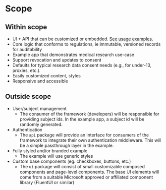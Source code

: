 # Scope

## Within scope

- UI + API that can be customized or embedded. [See usage examples.](./usage_examples.md)
- Core logic that conforms to regulations, ie immutable, versioned records for auditability
- Example app that demonstrates medical research use-case
- Support revocation and updates to consent
- Defaults for typical research data consent needs (e.g., for under-13, proxies, etc.).
- Easily customized content, styles
- Responsive and accessible

## Outside scope

- User/subject management
  - The consumer of the framework (developers) will be responsible for providing subject ids. In the example app, a subject id will be randomly generated.
- Authentication
  - The `api` package will provide an interface for consumers of the framework to integrate their own authentication middleware. This will be a simple passthrough layer in the example.
- Fully styled and/or branded example
  - The example will use generic styles
- Custom base components (eg. checkboxes, buttons, etc.)
  - The `ui` package will consist of small customizable composed components and page-level components. The base UI elements will come from a suitable Microsoft approved or affiliated component library (FluentUI or similar)

